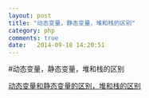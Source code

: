 ```yaml
---
layout: post
title: "动态变量，静态变量，堆和栈的区别"
category: php
comments: true
date:   2014-09-18 14:20:51
---
```


#动态变量，静态变量，堆和栈的区别

[动态变量和静态变量的区别，堆和栈的区别](http://www.vicenteforever.com/2012/03/heap-stack-2/)
